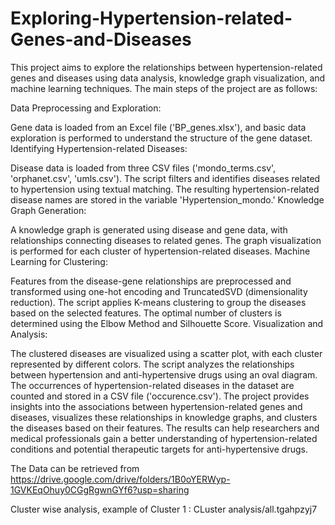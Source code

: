 # Exploring-Hypertension-related-Genes-and-Diseases
This project aims to explore the relationships between hypertension-related genes and diseases using data analysis, knowledge graph visualization, and machine learning techniques. The main steps of the project are as follows:

Data Preprocessing and Exploration:

Gene data is loaded from an Excel file ('BP_genes.xlsx'), and basic data exploration is performed to understand the structure of the gene dataset.
Identifying Hypertension-related Diseases:

Disease data is loaded from three CSV files ('mondo_terms.csv', 'orphanet.csv', 'umls.csv').
The script filters and identifies diseases related to hypertension using textual matching.
The resulting hypertension-related disease names are stored in the variable 'Hypertension_mondo.'
Knowledge Graph Generation:

A knowledge graph is generated using disease and gene data, with relationships connecting diseases to related genes.
The graph visualization is performed for each cluster of hypertension-related diseases.
Machine Learning for Clustering:

Features from the disease-gene relationships are preprocessed and transformed using one-hot encoding and TruncatedSVD (dimensionality reduction).
The script applies K-means clustering to group the diseases based on the selected features.
The optimal number of clusters is determined using the Elbow Method and Silhouette Score.
Visualization and Analysis:

The clustered diseases are visualized using a scatter plot, with each cluster represented by different colors.
The script analyzes the relationships between hypertension and anti-hypertensive drugs using an oval diagram.
The occurrences of hypertension-related diseases in the dataset are counted and stored in a CSV file ('occurence.csv').
The project provides insights into the associations between hypertension-related genes and diseases, visualizes these relationships in knowledge graphs, and clusters the diseases based on their features. The results can help researchers and medical professionals gain a better understanding of hypertension-related conditions and potential therapeutic targets for anti-hypertensive drugs.


The Data can be retrieved from https://drive.google.com/drive/folders/1B0oYERWyp-1GVKEqOhuy0CGgRgwnGYf6?usp=sharing


Cluster wise analysis, example of Cluster 1 : CLuster analysis/all.tgahpzyj7
